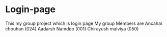 # Login-page
This my group project which is login page 
My group Members are  Ancahal chouhan (024) Aadarsh Namdeo (001) Chirayush malviya (050)
